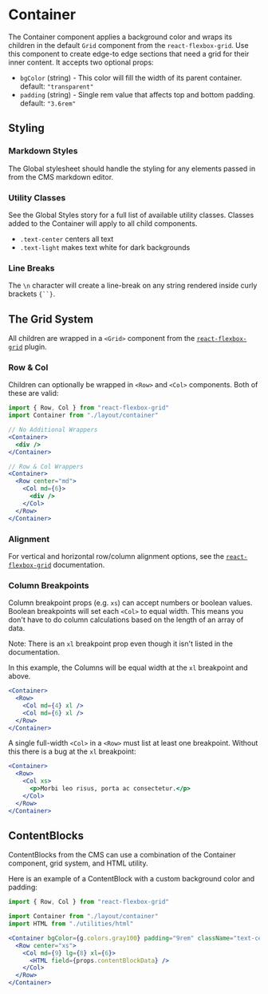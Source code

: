 # Container

The Container component applies a background color and wraps its children in the
default `Grid` component from the `react-flexbox-grid`. Use this component to
create edge-to edge sections that need a grid for their inner content. It
accepts two optional props:

- `bgColor` (string) - This color will fill the width of its parent container.
  default: `"transparent"`
- `padding` (string) - Single rem value that affects top and bottom padding.
  default: `"3.6rem"`

## Styling

### Markdown Styles

The Global stylesheet should handle the styling for any elements passed in from
the CMS markdown editor.

### Utility Classes

See the Global Styles story for a full list of available utility classes.
Classes added to the Container will apply to all child components.

- `.text-center` centers all text
- `.text-light` makes text white for dark backgrounds

### Line Breaks

The `\n` character will create a line-break on any string rendered inside curly
brackets ` {``} `.

## The Grid System

All children are wrapped in a `<Grid>` component from the
[`react-flexbox-grid`](http://roylee0704.github.io/react-flexbox-grid/) plugin.

### Row & Col

Children can optionally be wrapped in `<Row>` and `<Col>` components. Both
of these are valid:

```jsx
import { Row, Col } from "react-flexbox-grid"
import Container from "./layout/container"

// No Additional Wrappers
<Container>
  <div />
</Container>

// Row & Col Wrappers
<Container>
  <Row center="md">
    <Col md={6}>
      <div />
    </Col>
  </Row>
</Container>
```

### Alignment

For vertical and horizontal row/column alignment options, see the
[`react-flexbox-grid`](http://roylee0704.github.io/react-flexbox-grid/)
documentation.

### Column Breakpoints

Column breakpoint props (e.g. `xs`) can accept numbers or boolean values.
Boolean breakpoints will set each `<Col>` to equal width. This means you don't
have to do column calculations based on the length of an array of data.

Note: There is an `xl` breakpoint prop even though it isn't listed in the
documentation.

In this example, the Columns will be equal width at the `xl` breakpoint and
above.

```jsx
<Container>
  <Row>
    <Col md={4} xl />
    <Col md={6} xl />
  </Row>
</Container>
```

A single full-width `<Col>` in a `<Row>` must list at least one breakpoint.
Without this there is a bug at the `xl` breakpoint:

```jsx
<Container>
  <Row>
    <Col xs>
      <p>Morbi leo risus, porta ac consectetur.</p>
    </Col>
  </Row>
</Container>
```

## ContentBlocks

ContentBlocks from the CMS can use a combination of the Container component,
grid system, and HTML utility.

Here is an example of a ContentBlock with a custom background color and padding:

```jsx
import { Row, Col } from "react-flexbox-grid"

import Container from "./layout/container"
import HTML from "./utilities/html"

<Container bgColor={g.colors.gray100} padding="9rem" className="text-centered">
  <Row center="xs">
    <Col md={9} lg={8} xl={6}>
      <HTML field={props.contentBlockData} />
    </Col>
  </Row>
</Container>
```
